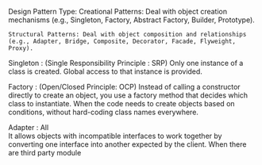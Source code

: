 Design Pattern Type:
    Creational Patterns: Deal with object creation mechanisms (e.g., Singleton, Factory, Abstract Factory, Builder, Prototype).

    Structural Patterns: Deal with object composition and relationships (e.g., Adapter, Bridge, Composite, Decorator, Facade, Flyweight, Proxy).

 Singleton : (Single Responsibility Principle : SRP)
    Only one instance of a class is created.
    Global access to that instance is provided.   

 Factory : (Open/Closed Principle: OCP)
    Instead of calling a constructor directly to create an object, you use a factory method that decides which class to instantiate.
    When the code needs to create objects based on conditions, without hard-coding class names everywhere.

Adapter :  All   
    It allows objects with incompatible interfaces to work together by converting one interface into another expected by the client.
    When there are third party module
